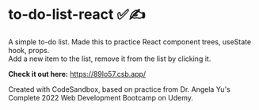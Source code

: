 # to-do-list-react :white_check_mark::writing_hand:
A simple to-do list. Made this to practice React component trees, useState hook, props. 
<br>
Add a new item to the list, remove it from the list by clicking it.

<b>Check it out here:</b> https://89lo57.csb.app/

Created with CodeSandbox, based on practice from Dr. Angela Yu's Complete 2022 Web Development Bootcamp on Udemy.
